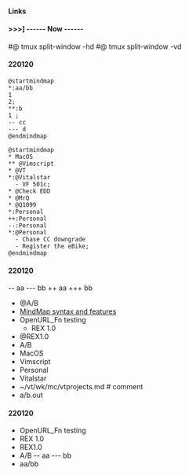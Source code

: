 #### Links

#### >>>] ------ Now ------
#@ tmux split-window -hd
#@ tmux split-window -vd



#### 220120
``` plantuml
@startmindmap
*:aa/bb
1
2;
**:b
1 ;
-- cc
--- d
@endmindmap
```

``` plantuml
@startmindmap
* MacOS
** @Vimscript
* @VT
*:@Vitalstar
  - VF 501c;
* @Check EDD
* @MrQ
* @Q1099
*:Personal
++:Personal
--:Personal
*:@Personal
  - Chase CC downgrade
  - Register the eBike;
@endmindmap
```

#### 220120
-- aa
--- bb
++ aa
+++ bb
- @A/B
- [MindMap syntax and features](https://plantuml.com/mindmap-diagram)
- OpenURL_Fn testing
  - REX 1.0
- @REX1.0
- A/B
- MacOS
- Vimscript
- Personal
- Vitalstar
- ~/vt/wk/mc/vtprojects.md # comment
- a/b.out
 
 
#### 220120

- OpenURL_Fn testing
- REX 1.0
- REX1.0
- A/B
-- aa
--- bb
- aa/bb

